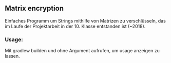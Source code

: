 ## Matrix encryption

Einfaches Programm um Strings mithilfe von Matrizen zu verschlüsseln, 
das im Laufe der Projektarbeit in der 10. Klasse entstanden ist (~2018).

### Usage:

Mit gradlew builden und ohne Argument aufrufen, um usage anzeigen zu lassen.
